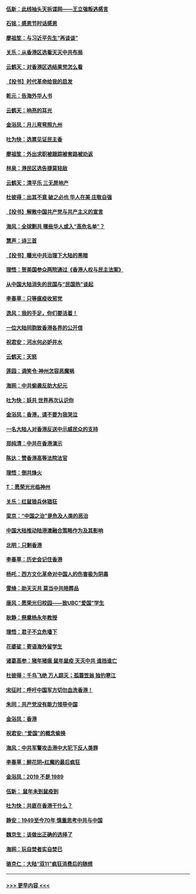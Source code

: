 #### [伍新：此线抽头天拆谍网——王立强叛逃感言](../pages/nsc993/n11687981.md?t=11290901) 
#### [石铭：感恩节时话感恩](../pages/nsc993/n11687568.md?t=11290901) 
#### [廖祖笙：与习近平先生“再谈谈”](../pages/nsc993/n11687005.md?t=11290901) 
#### [关乐：从香港区选看天灭中共布局](../pages/nsc993/n11686647.md?t=11290901) 
#### [云鹤天：对香港区选结果党怎么看](../pages/nsc993/n11686216.md?t=11290901) 
#### [【投书】时代革命给我的启发](../pages/nsc993/n11684287.md?t=11290901) 
#### [乾元：告海外华人书](../pages/nsc993/n11684044.md?t=11290901) 
#### [云鹤天：响亮的耳光](../pages/nsc993/n11684254.md?t=11290901) 
#### [金浴凤：月儿弯弯照九州](../pages/nsc993/n11684231.md?t=11290901) 
#### [吐为快：选票见证民主香](../pages/nsc993/n11684206.md?t=11290901) 
#### [廖祖笙：外出求职被跟踪被套路被劝返](../pages/nsc993/n11683874.md?t=11290901) 
#### [林泉：港民区选告捷莫轻敌](../pages/nsc993/n11683930.md?t=11290901) 
#### [云鹤天：清平乐 三无房地产](../pages/nsc993/n11681521.md?t=11290901) 
#### [杜彼得：出其不意 破之必也 华人在美 庄敬自强](../pages/nsc993/n11679554.md?t=11290901) 
#### [【投书】解散中国共产党与共产主义的宣言](../pages/nsc993/n11679177.md?t=11290901) 
#### [海风：全球剿共 哪些华人或入“高危名单”？](../pages/nsc993/n11678617.md?t=11290901) 
#### [慧声：诗三首](../pages/nsc993/n11678848.md?t=11290901) 
#### [【投书】曝光中共治理下大陆的黑暗](../pages/nsc993/n11678674.md?t=11290901) 
#### [理悟：贺美国参众两院通过《香港人权与民主法案》](../pages/nsc993/n11678104.md?t=11290901) 
#### [从中国大陆消失的民国与“民国热”谈起](../pages/nsc993/n11678075.md?t=11290901) 
#### [李春草：只等瘟疫收邪党](../pages/nsc993/n11677308.md?t=11290901) 
#### [逸风：我的手足，你们要活着！](../pages/nsc993/n11676352.md?t=11290901) 
#### [一位大陆同胞致香港各界的公开信](../pages/nsc993/n11675761.md?t=11290901) 
#### [祝君安：河水何必妒井水](../pages/nsc993/n11675746.md?t=11290901) 
#### [云鹤天：天怒](../pages/nsc993/n11675718.md?t=11290901) 
#### [莲园：调笑令‧神州怎容恶魔祸](../pages/nsc993/n11675648.md?t=11290901) 
#### [海网：中共偷袭反助大纪元](../pages/nsc993/n11673515.md?t=11290901) 
#### [吐为快：妖共 世界再次认识你](../pages/nsc993/n11673506.md?t=11290901) 
#### [金浴凤：香港，请不要为我哭泣](../pages/nsc993/n11673248.md?t=11290901) 
#### [一名大陆人对香港反送中示威民众的支持](../pages/nsc993/n11672615.md?t=11290901) 
#### [郑纯清：中共在香港演示](../pages/nsc993/n11670539.md?t=11290901) 
#### [陈达：赞香港高等法院法官](../pages/nsc993/n11669542.md?t=11290901) 
#### [理悟：倒共烽火](../pages/nsc993/n11668844.md?t=11290901) 
#### [T：愿荣光光临神州](../pages/nsc993/n11668421.md?t=11290901) 
#### [关乐：红鼠狼兵休猖狂](../pages/nsc993/n11668378.md?t=11290901) 
#### [梁京：“中国之治”是危及人类的恶治](../pages/nsc993/n11668328.md?t=11290901) 
#### [中国大陆推动陆港澳融合策略作为及其影响](../pages/nsc993/n11668157.md?t=11290901) 
#### [北明：只剩香港](../pages/nsc993/n11668002.md?t=11290901) 
#### [李春草：历史会记住香港](../pages/nsc993/n11667927.md?t=11290901) 
#### [杨吒：西方文化革命对中国人的伤害极为阴毒](../pages/nsc993/n11664521.md?t=11290901) 
#### [雪绮：助天灭共 莫当中共陪葬品](../pages/nsc993/n11662650.md?t=11290901) 
#### [唐风：愿荣光归校园——致UBC“爱国”学生](../pages/nsc993/n11662194.md?t=11290901) 
#### [耿静：祭奠杨永年教授](../pages/nsc993/n11662514.md?t=11290901) 
#### [理悟：君子不立危墙下](../pages/nsc993/n11662172.md?t=11290901) 
#### [花婆娑：寄语海外留学生](../pages/nsc993/n11662121.md?t=11290901) 
#### [诸葛高参：猪年猪瘟 鼠年鼠疫 天灭中共 谁挡谁亡](../pages/nsc993/n11661980.md?t=11290901) 
#### [杜彼得：千鸟飞绝 万人踪灭；孤蓑笠翁 独钓寒江](../pages/nsc993/n11661170.md?t=11290901) 
#### [宋征时：呼吁中国军方切勿血洗香港！](../pages/nsc993/n11415318.md?t=11290901) 
#### [朱同：共产党没有能力领导中国](../pages/nsc993/n11660421.md?t=11290901) 
#### [金浴凤：香港](../pages/nsc993/n11660419.md?t=11290901) 
#### [祝君安: “爱国”的概念偷换](../pages/nsc993/n11659706.md?t=11290901) 
#### [海风：中共军警攻击港中大犯下反人类罪](../pages/nsc993/n11659632.md?t=11290901) 
#### [李春草：醉花阴•红魔的最后疯狂](../pages/nsc993/n11659287.md?t=11290901) 
#### [金浴凤：2019 不是 1989](../pages/nsc993/n11657663.md?t=11290901) 
#### [伍新： 鼠年未到鼠疫到](../pages/nsc993/n11655098.md?t=11290901) 
#### [吐为快：共匪在香港干什么？](../pages/nsc993/n11654891.md?t=11290901) 
#### [静安：1949至今70年 慎重思考中共与中国](../pages/nsc993/n11651244.md?t=11290901) 
#### [魏京生：该做出正确的选择了](../pages/nsc993/n11653084.md?t=11290901) 
#### [海网：玩自焚者实自焚已](../pages/nsc993/n11652423.md?t=11290901) 
#### [骆克仁：大陆“双11”疯狂消费后的随想](../pages/nsc993/n11652305.md?t=11290901) 

----
#### [ >>> 更早内容 <<< ](../indexes/nsc993-earlier.md)
